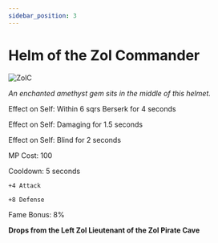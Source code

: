```yaml
---
sidebar_position: 3
---
```


# Helm of the Zol Commander

![ZolC](https://vwiki.valorserver.com/api/item/picture/helm%20of%20the%20zol%20commander)

<i>An enchanted amethyst gem sits in the middle of this helmet.</i>

Effect on Self: Within 6 sqrs Berserk for 4 seconds

Effect on Self: Damaging for 1.5 seconds

Effect on Self: Blind for 2 seconds 

MP Cost: 100

Cooldown: 5 seconds

    +4 Attack
    
    +8 Defense

Fame Bonus: 8%

**Drops from the Left Zol Lieutenant of the Zol Pirate Cave**
